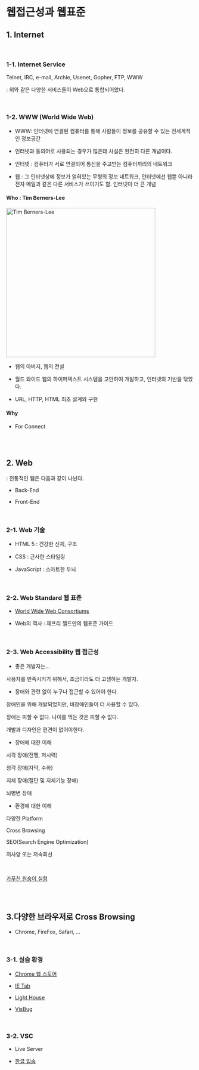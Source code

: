 # 웹접근성과 웹표준

## 1. Internet

<br>

### 1-1. Internet Service

Telnet, IRC, e-mail, Archie, Usenet, Gopher, FTP, WWW

: 위와 같은 다양한 서비스들이 Web으로 통합되어왔다.

<br>

### 1-2. WWW (World Wide Web)

- WWW: 인터넷에 연결된 컴퓨터를 통해 사람들이 정보를 공유할 수 있는 전세계적인 정보공간

- 인터넷과 동의어로 사용되는 경우가 많은데 사실은 완전히 다른 개념이다.

- 인터넷 : 컴퓨터가 서로 연결되어 통신을 주고받는 컴퓨터끼리의 네트워크

- 웹 : 그 인터넷상에 정보가 얽혀있는 무형의 정보 네트워크, 인터넷에선 웹뿐 아니라 전자 메일과 같은 다른 서비스가 쓰이기도 함. 인터넷이 더 큰 개념

#### Who : Tim Berners-Lee

<img src="https://upload.wikimedia.org/wikipedia/commons/thumb/9/9d/Sir_Tim_Berners-Lee.jpg/540px-Sir_Tim_Berners-Lee.jpg" alt="Tim Berners-Lee" width="400"/>

- 웹의 아버지, 웹의 전설

- 월드 와이드 웹의 하이퍼텍스트 시스템을 고안하여 개발하고, 인터넷의 기반을 닦았다.

- URL, HTTP, HTML 최초 설계와 구현

#### Why

- For Connect

<br>
<br>

## 2. Web

: 전통적인 웹은 다음과 같이 나뉜다.

- Back-End

- Front-End

<br>

### 2-1. Web 기술

- HTML 5 : 건강한 신체, 구조

- CSS : 근사한 스타일링

- JavaScript : 스마트한 두뇌

<br>

### 2-2. Web Standard 웹 표준

- [World Wide Web Consortiums](https://www.w3.org/)

- Web의 역사 : 제프리 젤드만의 웹표준 가이드

<br>

### 2-3. Web Accessibility 웹 접근성

- 좋은 개발자는...

사용자를 만족시키기 위해서, 조금이라도 더 고생하는 개발자.

- 장애와 관련 없이 누구나 접근할 수 있어야 한다.

장애인을 위해 개발되었지만, 비장애인들이 더 사용할 수 있다.

장애는 피할 수 없다. 나이를 먹는 것은 피할 수 없다.

개발과 디자인은 편견이 없어야한다.

- 장애에 대한 이해

시각 장애(전맹, 저시력)

청각 장애(자막, 수화)

지체 장애(절단 및 지체기능 장애)

뇌병변 장애

- 환경에 대한 이해

다양한 Platform

Cross Browsing

SEO(Search Engine Optimization)

저사양 또는 저속회선

<br>

[카푸친 원숭이 실험](https://youtu.be/llQSJ6GLNwM)

<br>
<br>

## 3.다양한 브라우저로 Cross Browsing

- Chrome, FireFox, Safari, ...

<br>

### 3-1. 실습 환경

- [Chrome 웹 스토어](https://chrome.google.com/webstore/category/extensions)

- [IE Tab](https://chrome.google.com/webstore/detail/ie-tab/hehijbfgiekmjfkfjpbkbammjbdenadd/related?hl=ko)

- [Light House](https://chrome.google.com/webstore/detail/lighthouse/blipmdconlkpinefehnmjammfjpmpbjk)

- [VisBug](https://chrome.google.com/webstore/detail/visbug/cdockenadnadldjbbgcallicgledbeoc/related?hl=ko)

<br>

### 3-2. VSC

- Live Server

- [한글 입숨](http://hangul.thefron.me/)
